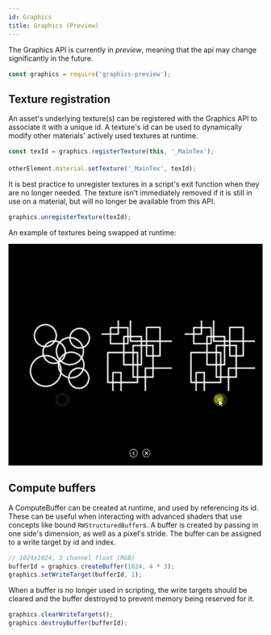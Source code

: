 ```yaml
---
id: Graphics
title: Graphics (Preview)
---
```


The Graphics API is currently in _preview_, meaning that the api may change significantly in the future.

```javascript
const graphics = require('graphics-preview');
```

## Texture registration

An asset's underlying texture(s) can be registered with the Graphics API to associate it with a unique id.
A texture's id can be used to dynamically modify other materials' actively used textures at runtime.

```javascript
const texId = graphics.registerTexture(this, '_MainTex');

otherElement.material.setTexture('_MainTex', texId);
```

It is best practice to unregister textures in a script's exit function when they are no longer needed. 
The texture isn't immediately removed if it is still in use on a material, but will no longer be available from this API. 

```javascript
graphics.unregisterTexture(texId);
```

An example of textures being swapped at runtime:

![Texture Swapping](/img/scripting/texture_remapping.gif)

## Compute buffers

A ComputeBuffer can be created at runtime, and used by referencing its id. 
These can be useful when interacting with advanced shaders that use concepts like bound `RWStructuredBuffer`s.
A buffer is created by passing in one side's dimension, as well as a pixel's stride.
The buffer can be assigned to a write target by id and index.

```javascript
// 1024x1024, 3 channel float (RGB)
bufferId = graphics.createBuffer(1024, 4 * 3);
graphics.setWriteTarget(bufferId, 1);
```

When a buffer is no longer used in scripting, the write targets should be cleared and the buffer destroyed to prevent memory being reserved for it.

```javascript
graphics.clearWriteTargets();
graphics.destroyBuffer(bufferId);
```
